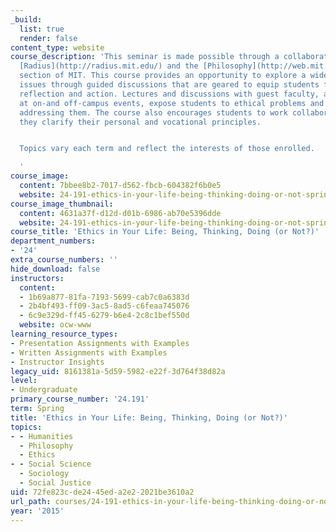 ```yaml
---
_build:
  list: true
  render: false
content_type: website
course_description: 'This seminar is made possible through a collaboration between
  [Radius](http://radius.mit.edu/) and the [Philosophy](http://web.mit.edu/philosophy/)
  section of MIT. This course provides an opportunity to explore a wide range of ethical
  issues through guided discussions that are geared to equip students for ongoing
  reflection and action. Lectures and discussions with guest faculty, as well as attendance
  at on-and off-campus events, expose students to ethical problems and resources for
  addressing them. The course also encourages students to work collaboratively as
  they clarify their personal and vocational principles.


  Topics vary each term and reflect the interests of those enrolled.

  '
course_image:
  content: 7bbee8b2-7017-d562-fbcb-604382f6b0e5
  website: 24-191-ethics-in-your-life-being-thinking-doing-or-not-spring-2015
course_image_thumbnail:
  content: 4631a37f-d12d-d01b-6986-ab70e5396dde
  website: 24-191-ethics-in-your-life-being-thinking-doing-or-not-spring-2015
course_title: 'Ethics in Your Life: Being, Thinking, Doing (or Not?)'
department_numbers:
- '24'
extra_course_numbers: ''
hide_download: false
instructors:
  content:
  - 1b69a877-81fa-7193-5699-cab7c0a6383d
  - 2b4bf493-ff09-3ac5-8ad5-c6feaa745076
  - 6c9e329d-ff45-6279-b6e4-2c8c1bef550d
  website: ocw-www
learning_resource_types:
- Presentation Assignments with Examples
- Written Assignments with Examples
- Instructor Insights
legacy_uid: 8161381a-5d59-5982-e22f-3d764f38d82a
level:
- Undergraduate
primary_course_number: '24.191'
term: Spring
title: 'Ethics in Your Life: Being, Thinking, Doing (or Not?)'
topics:
- - Humanities
  - Philosophy
  - Ethics
- - Social Science
  - Sociology
  - Social Justice
uid: 72fe823c-de24-45ed-a2e2-2021be3610a2
url_path: courses/24-191-ethics-in-your-life-being-thinking-doing-or-not-spring-2015
year: '2015'
---
```

